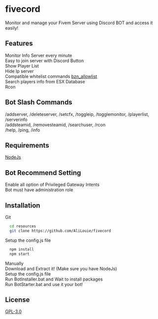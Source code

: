 # fivecord
Monitor and manage your Fivem Server using Discord BOT and access it easily!

## Features
Monitor Info Server every minute  <br />
Easy to join server with Discord Button  <br />
Show Player List  <br />
Hide Ip server  <br />
Compatible whitelist commands [bzn_allowlist](https://github.com/AliLouie/bzn_allowlist)  <br />
Search players info from ESX Database  <br />
Rcon  <br />


## Bot Slash Commands
/addserver, /deleteserver, /setcfx, /toggleip, /togglemonitor, /playerlist, /serverinfo  <br />
/addsteamid, /removesteamid, /searchuser, /rcon  <br />
/help, /ping, /info  <br />


## Requirements
[NodeJs](https://nodejs.org/en/)

## Bot Recommend Setting
Enable all option of Privileged Gateway Intents <br />
Bot must have administration role <br />


## Installation

Git
```bash
  cd resources
  git clone https://github.com/AliLouie/fivecord
```
Setup the config.js file
```bash
  npm install
  npm start
```

Manually <br />
Download and Extract it! (Make sure you have NodeJs) <br />
Setup the config.js file  <br />
Run BotInstaller.bat and Wait to install packages <br />
Run BotStarter.bat and use it your bot!<br />
    
## License

[GPL-3.0](https://choosealicense.com/licenses/gpl-3.0/)

